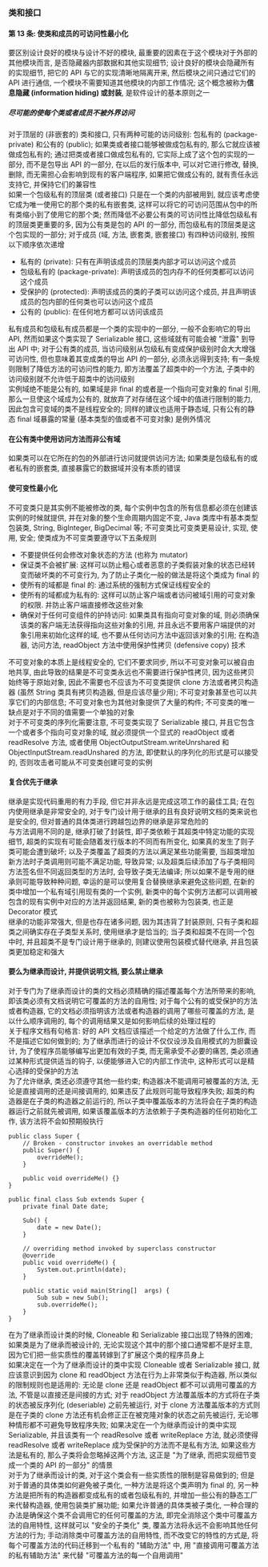 ### 类和接口

#### 第 13 条: 使类和成员的可访问性最小化
要区别设计良好的模块与设计不好的模块, 最重要的因素在于这个模块对于外部的其他模块而言, 是否隐藏器内部数据和其他实现细节; 设计良好的模块会隐藏所有的实现细节, 把它的 API 与它的实现清晰地隔离开来, 然后模块之间只通过它们的 API 进行通信, 一个模块不需要知道其他模块的内部工作情况; 这个概念被称为**信息隐藏 (information hiding) 或封装**, 是软件设计的基本原则之一  

##### 尽可能的使每个类或者成员不被外界访问
对于顶层的 (非嵌套的) 类和接口, 只有两种可能的访问级别: 包私有的 (package-private) 和公有的 (public); 如果类或者接口能够被做成包私有的, 那么它就应该被做成包私有的; 通过把类或者接口做成包私有的, 它实际上成了这个包的实现的一部分, 而不是包导出 API 的一部分, 在以后的发行版本中, 可以对它进行修改, 替换, 删除, 而无需担心会影响到现有的客户端程序, 如果把它做成公有的, 就有责任永远支持它, 并保持它们的兼容性  
如果一个包级私有的顶层类 (或者接口) 只是在一个类的内部被用到, 就应该考虑使它成为唯一使用它的那个类的私有嵌套类, 这样可以将它的可访问范围从包中的所有类缩小到了使用它的那个类; 然而降低不必要公有类的可访问性比降低包级私有的顶层类更重要的多, 因为公有类是包的 API 的一部分, 而包级私有的顶层类是这个包实现的一部分; 对于成员 (域, 方法, 嵌套类, 嵌套接口) 有四种访问级别, 按照以下顺序依次递增
- 私有的 (private): 只有在声明该成员的顶层类内部才可以访问这个成员
- 包级私有的 (package-private): 声明该成员的包内存不的任何类都可以访问这个成员
- 受保护的 (protected): 声明该成员的类的子类可以访问这个成员, 并且声明该成员的包内部的任何类也可以访问这个成员
- 公有的 (public): 在任何地方都可以访问该成员

私有成员和包级私有成员都是一个类的实现中的一部分, 一般不会影响它的导出 API, 然而如果这个类实现了 Serializable 接口, 这些域就有可能会被 "泄露" 到导出 API 中; 对于公有类的成员, 当访问级别从包级私有变成保护级别时会大大增强可访问性, 但也意味着其变成类的导出 API 的一部分, 必须永远得到支持; 有一条规则限制了降低方法的可访问性的能力, 即方法覆盖了超类中的一个方法, 子类中的访问级别就不允许低于超类中的访问级别  
实例域绝不能是公有的, 如果域是非 final 的或者是一个指向可变对象的 final 引用, 那么一旦使这个域成为公有的, 就放弃了对存储在这个域中的值进行限制的能力, 因此包含可变域的类不是线程安全的; 同样的建议也适用于静态域, 只有公有的静态 final 域暴露的常量 (基本类型的值或者不可变对象) 是例外情况

#### 在公有类中使用访问方法而非公有域
如果类可以在它所在的包的外部进行访问就提供访问方法; 如果类是包级私有的或者私有的嵌套类, 直接暴露它的数据域并没有本质的错误

#### 使可变性最小化
不可变类只是其实例不能被修改的类, 每个实例中包含的所有信息都必须在创建该实例的时候就提供, 并在对象的整个生命周期内固定不变, Java 类库中有基本类型包装类, String, BigInteger, BigDecimal 等; 不可变类比可变类更易设计, 实现, 使用, 安全; 使类成为不可变类要遵守以下五条规则
- 不要提供任何会修改对象状态的方法 (也称为 mutator)
- 保证类不会被扩展: 这样可以防止粗心或者恶意的子类假装对象的状态已经转变而破坏类的不可变行为, 为了防止子类化一般的做法是将这个类成为 final 的
- 使所有的域都是 final 的: 通过系统的强制方式保证线程安全的
- 使所有的域都成为私有的: 这样可以防止客户端或者访问被域引用的可变对象的权限. 并防止客户端直接修改这些对象
- 确保对于任何可变组件的护持访问: 如果类具有指向可变对象的域, 则必须确保该类的客户端无法获得指向这些对象的引用, 并且永远不要用客户端提供的对象引用来初始化这样的域, 也不要从任何访问方法中返回该对象的引用; 在构造器, 访问方法, readObject 方法中使用保护性拷贝 (defensive copy) 技术

不可变对象的本质上是线程安全的, 它们不要求同步, 所以不可变对象可以被自由地共享, 由此导致的结果是不可变类永远也不需要进行保护性拷贝, 因为这些拷贝始终等于原始对象, 因此不需要也不应该为不可变类提供 clone 方法或者拷贝构造器 (虽然 String 类具有拷贝构造器, 但是应该尽量少用); 不可变对象甚至也可以共享它们的内部信息; 不可变对象也为其他对象提供了大量的构件; 不可变类的唯一缺点是对于不同的值需要一个单独的对象  
对于不可变类的序列化需要注意, 不可变类实现了 Serializable 接口, 并且它包含一个或者多个指向可变对象的域, 就必须提供一个显式的 readObject 或者 readResolve 方法, 或者使用 ObjectOutputStream.writeUnrshared 和 ObjectInputStream.readUnshared 的方法, 即使默认的序列化的形式是可以接受的, 否则攻击者可能从不可变类创建可变的实例

#### 复合优先于继承
继承是实现代码重用的有力手段, 但它并非永远是完成这项工作的最佳工具; 在包内使用继承是非常安全的, 对于专门设计用于继承的且有良好说明文档的类来说也是安全的, 但对普通的具体类进行跨越包边界的继承是非常危险的  
与方法调用不同的是, 继承打破了封装性, 即子类依赖于其超类中特定功能的实现细节, 超类的实现有可能会随着发行版本的不同而有所变化, 如果真的发生了则子类可能会遭到破坏; 以及子类覆盖了超类的方法以满足某些功能需要, 当超类增加新方法时子类调用则可能不满足功能, 导致异常; 以及超类后续添加了与子类相同方法签名但不同返回类型的方法时, 会导致子类无法编译; 所以如果不是专用的继承则可能导致种种问题, 幸运的是可以使用复合替换继承来避免这些问题, 在新的类中增加一个私有域引用现有类的一个实例, 新类中的每个实例方法都可以调用被包含的现有实例中对应的方法并返回结果, 新的类也被称为包装类, 也正是 Decorator 模式  
继承的功能非常强大, 但是也存在诸多问题, 因为其违背了封装原则, 只有子类和超类之间确实存在子类型关系时, 使用继承才是恰当的; 当子类和超类不在同一个包中时, 并且超类不是专门设计用于继承的, 则建议使用包装模式替代继承, 并且包装类更加稳定和强大

#### 要么为继承而设计, 并提供说明文档, 要么禁止继承
对于专门为了继承而设计的类的文档必须精确的描述覆盖每个方法所带来的影响, 即该类必须有文档说明它可覆盖的方法的自用性; 对于每个公有的或受保护的方法或者构造器, 它的文档必须指明该方法或者构造器的调用了哪些可覆盖的方法, 是以什么顺序调用的, 每个的调用结果又是如何影响后续的处理过程的  
关于程序文档有句格言: 好的 API 文档应该描述一个给定的方法做了什么工作, 而不是描述它如何做到的; 为了继承而进行的设计不仅仅设涉及自用模式的为胆囊设计, 为了使程序员能够编写出更加有效的子类, 而无需承受不必要的痛苦, 类必须通过某种形式提供适当的钩子, 以便能够进入它的内部工作流中, 这种形式可以是精心选择的受保护的方法  
为了允许继承, 类还必须遵守其他一些约束; 构造器决不能调用可被覆盖的方法, 无论是直接调用的还是间接调用的, 如果违反了此规则可能导致程序失败; 超类的构造器是在子类的构造器之前运行的, 所以子类中覆盖版本的方法将会在子类的构造器运行之前就先被调用, 如果该覆盖版本的方法依赖于子类构造器的任何初始化工作, 该方法将不会如预期般执行
```
public class Super {
    // Broken - constructor invokes an overridable method
    public Super() {
        overrideMe();
    }

    public void overrideMe() {}
}

public final class Sub extends Super {
    private final Date date;

    Sub() {
        date = new Date();
    }

    // overriding method invoked by superclass constructor
    @override
    public void overrideMe() {
        System.out.println(date);
    }

    public static void main(String[]  args) {
        Sub sub = new Sub();
        sub.overrideMe();
    }
}
```
在为了继承而设计类的时候, Cloneable 和 Serializable 接口出现了特殊的困难; 如果类是为了继承而被设计的, 无论实现这个其中的那个接口通常都不是好主意, 因为它们把一些实质性的覆盖转嫁到了扩展这个类的程序员身上  
如果决定在一个为了继承而设计的类中实现 Cloneable 或者 Serializable 接口, 就应该意识到因为 clone 和 readObject 方法在行为上非常类似于构造器, 所以类似的限制规则也是适用的: 无论是 clone 还是 readObject 都不可以调用可覆盖的方法, 不管是以直接还是间接的方式; 对于 readObject 方法覆盖版本的方式将在子类的状态被反序列化 (deseriable) 之前先被运行, 对于 clone 方法覆盖版本的方式则是在子类的 clone 方法还有机会修正正在被克隆对象的状态之前先被运行, 无论哪种情形都不可避免导致程序失败; 如果决定在一个为继承而设计的类中实现 Serializable, 并且该类有一个 readResolve 或者 writeReplace 方法, 就必须使得 readResolve 或者 writeReplace 成为受保护的方法而不是私有方法, 如果这些方法是私有的, 那么子类将会忽略掉这两个方法, 这正是 "为了继承, 而把实现细节变成一个类的 API 的一部分" 的情景  
对于为了继承而设计的类, 对于这个类会有一些实质性的限制是容易做到的; 但是对于普通的具体类如何避免被子类化, 一种方法是将这个类声明为 final 的, 另一种方法是把所有的构造器都变成私有的或者包级私有的, 并增加一些公有的静态工厂来代替构造器, 使用包装类扩展功能; 如果允许普通的具体类被子类化, 一种合理的办法是确保这个类不会调用它的任何可覆盖的方法, 即完全消除这个类中可覆盖方法的自用特性, 这样就可以 "安全的子类化" 类, 覆盖方法将永远不会影响其他任何方法的行为; 手动消除类中可覆盖方法的自用特性, 而不改变它的特性的方式是, 将每个可覆盖方法的代码迁移到一个私有的 "辅助方法" 中, 用 "直接调用可覆盖方法的私有辅助方法" 来代替 "可覆盖方法的每一个自用调用"
